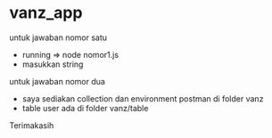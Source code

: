 # vanz_app

untuk jawaban nomor satu
- running => node nomor1.js
- masukkan string

untuk jawaban nomor dua
- saya sediakan collection dan environment postman di folder vanz
- table user ada di folder vanz/table 

Terimakasih
